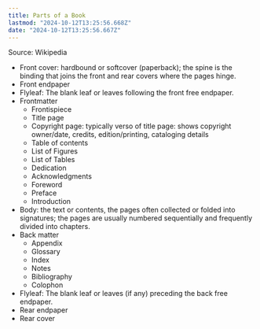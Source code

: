```yaml
---
title: Parts of a Book
lastmod: "2024-10-12T13:25:56.668Z"
date: "2024-10-12T13:25:56.667Z"
---
```


Source: Wikipedia

- Front cover: hardbound or softcover (paperback); the spine is the binding that joins the front and rear covers where the pages hinge.
- Front endpaper
- Flyleaf: The blank leaf or leaves following the front free endpaper.
- Frontmatter
  - Frontispiece
  - Title page
  - Copyright page: typically verso of title page: shows copyright owner/date, credits, edition/printing, cataloging details
  - Table of contents
  - List of Figures
  - List of Tables
  - Dedication
  - Acknowledgments
  - Foreword
  - Preface
  - Introduction
- Body: the text or contents, the pages often collected or folded into signatures; the pages are usually numbered sequentially and frequently divided into chapters.
- Back matter
  - Appendix
  - Glossary
  - Index
  - Notes
  - Bibliography
  - Colophon
- Flyleaf: The blank leaf or leaves (if any) preceding the back free endpaper.
- Rear endpaper
- Rear cover
